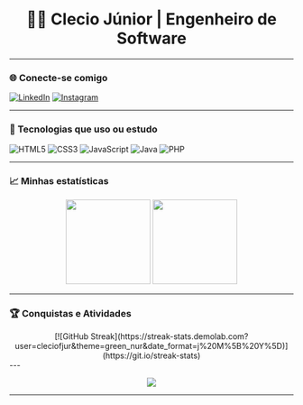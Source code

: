   <h1 align="center">👨‍💻 Clecio Júnior | Engenheiro de Software</h1>
  
---

### 🌐 Conecte-se comigo

[![LinkedIn](https://img.shields.io/badge/-LinkedIn-0A66C2?style=flat&logo=linkedin&logoColor=white)](https://www.linkedin.com/in/clecio-j%C3%BAnior-58b643327/)
[![Instagram](https://img.shields.io/badge/-Instagram-E4405F?style=flat&logo=instagram&logoColor=white)](https://www.instagram.com/cleciofjur/)

---

### 🧰 Tecnologias que uso ou estudo

![HTML5](https://img.shields.io/badge/HTML5-111827?style=for-the-badge&logo=html5&logoColor=E34F26)
![CSS3](https://img.shields.io/badge/CSS3-111827?style=for-the-badge&logo=css3&logoColor=1572B6)
![JavaScript](https://img.shields.io/badge/JavaScript-111827?style=for-the-badge&logo=javascript&logoColor=F7DF1E)
![Java](https://img.shields.io/badge/Java-111827?style=for-the-badge&logo=openjdk&logoColor=red)
![PHP](https://img.shields.io/badge/PHP-111827?style=for-the-badge&logo=php&logoColor=777BB4)

---

### 📈 Minhas estatísticas

<div align="center">
  <img height="150em" src="https://github-readme-stats.vercel.app/api?username=cleciofjur&show_icons=true&theme=chartreuse-dark&hide_title=true&count_private=true"/>
  <img height="150em" src="https://github-readme-stats.vercel.app/api/top-langs/?username=cleciofjur&layout=compact&theme=chartreuse-dark&langs_count=6&hide_title=true"/>
</div>

---

### 🏆 Conquistas e Atividades
<div align="center">
[![GitHub Streak](https://streak-stats.demolab.com?user=cleciofjur&theme=green_nur&date_format=j%20M%5B%20Y%5D)](https://git.io/streak-stats)
</div>
---

<p align="center">
  <img src="https://github-readme-activity-graph.cyclic.app/graph?username=cleciofjur&theme=chartreuse-dark&hide_title=true&hide_border=true" />
</p>

---
